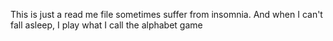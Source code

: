 This is just a read me file sometimes suffer from insomnia. And when I can't fall asleep, I play what I call the alphabet game 
